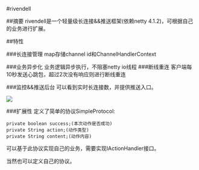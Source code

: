 #rivendell

##摘要
rivendell是一个轻量级长连接&&推送框架(依赖netty 4.1.2)，可根据自己的业务进行扩展。

##特性

###长连接管理
map存储channel id和ChannelHandlerContext

###业务异步化
业务逻辑异步执行，不阻塞netty io线程
###断线重连
客户端每10秒发送心跳包，超过2次没有响应则进行断线重连

###监控&&推送后台
可以看到实时长连接数，并提供推送入口。

![](https://raw.githubusercontent.com/majiaji/rivendell/master/screenshots/1.png)

###扩展性
定义了简单的协议SimpleProtocol:


	private boolean success;(本次动作是否成功)
    private String action;(动作类型)
    private String content;(动作内容)

可以基于此协议实现自己的业务，需要实现IActionHandler接口。

当然也可以定义自己的协议。

